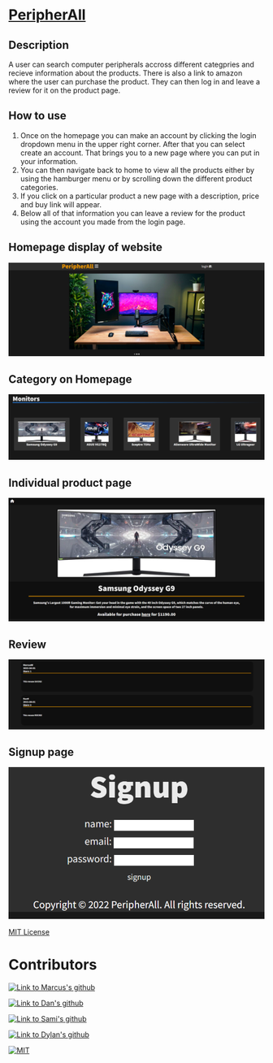 <h1><a href="">PeripherAll</a></h1>


## Description

A user can search computer peripherals accross different categpries and recieve information about the products. There is also a link to amazon where the user can purchase the product. They can then log in and leave a review for it on the product page.

## How to use
1. Once on the homepage you can make an account by clicking the login dropdown menu in the upper right corner. After that you can select create an account. That brings you to a new page where you can put in your information.
2. You can then navigate back to home to view all the products either by using the hamburger menu or by scrolling down the different product categories.
3. If you click on a particular product a new page with a description, price and buy link will appear.
4. Below all of that information you can leave a review for the product using the account you made from the login page.

## Homepage display of website
![homepage](./public/assets/readmeImages/homepage.png)

## Category on Homepage
![category](./public/assets/readmeImages/categories.png)

## Individual product page
![product page](./public/assets/readmeImages/product-page.png)

## Review
![review](./public/assets/readmeImages/review.png)

## Signup page
![sign up](./public/assets/readmeImages/signup-page.png)


<a href="https://opensource.org/licenses/MIT">MIT License</a>

# Contributors

[![Link to Marcus's github](https://img.shields.io/badge/Marcus%20-GitHub-blue)](https://github.com/Mwalbyy)

[![Link to Dan's github](https://img.shields.io/badge/Dan%20-GitHub-blue)](https://github.com/danchanyoungkim)

[![Link to Sami's github](https://img.shields.io/badge/Sami%20-GitHub-blue)](https://github.com/SamiF812)

[![Link to Dylan's github](https://img.shields.io/badge/Dylan%20-GitHub-blue)](https://github.com/dyl-17)

[![MIT](https://img.shields.io/badge/License%20-MIT-orange)](https://opensource.org/licenses/MIT)